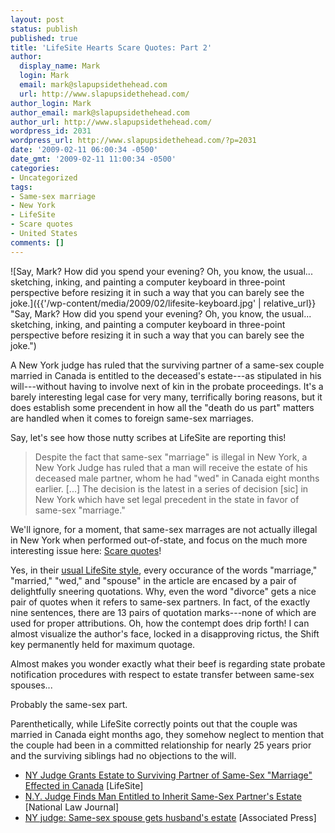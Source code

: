 ```yaml
---
layout: post
status: publish
published: true
title: 'LifeSite Hearts Scare Quotes: Part 2'
author:
  display_name: Mark
  login: Mark
  email: mark@slapupsidethehead.com
  url: http://www.slapupsidethehead.com/
author_login: Mark
author_email: mark@slapupsidethehead.com
author_url: http://www.slapupsidethehead.com/
wordpress_id: 2031
wordpress_url: http://www.slapupsidethehead.com/?p=2031
date: '2009-02-11 06:00:34 -0500'
date_gmt: '2009-02-11 11:00:34 -0500'
categories:
- Uncategorized
tags:
- Same-sex marriage
- New York
- LifeSite
- Scare quotes
- United States
comments: []
---
```

![Say, Mark? How did you spend your evening? Oh, you know, the usual... sketching, inking, and painting a computer keyboard in three-point perspective before resizing it in such a way that you can barely see the joke.]({{'/wp-content/media/2009/02/lifesite-keyboard.jpg' | relative_url}} "Say, Mark? How did you spend your evening? Oh, you know, the usual... sketching, inking, and painting a computer keyboard in three-point perspective before resizing it in such a way that you can barely see the joke.")

A New York judge has ruled that the surviving partner of a same-sex couple married in Canada is entitled to the deceased's estate---as stipulated in his will---without having to involve next of kin in the probate proceedings. It's a barely interesting legal case for very many, terrifically boring reasons, but it does establish some precendent in how all the "death do us part" matters are handled when it comes to foreign same-sex marriages.

Say, let's see how those nutty scribes at LifeSite are reporting this!

> Despite the fact that same-sex "marriage" is illegal in New York, a New York Judge has ruled that a man will receive the estate of his deceased male partner, whom he had "wed" in Canada eight months earlier. [...] The decision is the latest in a series of decision [sic] in New York which have set legal precedent in the state in favor of same-sex "marriage."

We'll ignore, for a moment, that same-sex marrages are not actually illegal in New York when performed out-of-state, and focus on the much more interesting issue here: [Scare quotes](http://en.wikipedia.org/wiki/Scare_quotes "They're scary, I guess")!

Yes, in their [usual LifeSite style](http://www.slapupsidethehead.com/2008/01/lifesite-hearts-scare-quotes/ "That alleged, so-called "), every occurance of the words "marriage," "married," "wed," and "spouse" in the article are encased by a pair of delightfully sneering quotations. Why, even the word "divorce" gets a nice pair of quotes when it refers to same-sex partners. In fact, of the exactly nine sentences, there are 13 pairs of quotation marks---none of which are used for proper attributions. Oh, how the contempt does drip forth! I can almost visualize the author's face, locked in a disapproving rictus, the Shift key permanently held for maximum quotage.

Almost makes you wonder exactly what their beef is regarding state probate notification procedures with respect to estate transfer between same-sex spouses...

Probably the same-sex part.

Parenthetically, while LifeSite correctly points out that the couple was married in Canada eight months ago, they somehow neglect to mention that the couple had been in a committed relationship for nearly 25 years prior and the surviving siblings had no objections to the will.

- [NY Judge Grants Estate to Surviving Partner of Same-Sex "Marriage" Effected in Canada](http://www.lifesitenews.com/ldn/2009/feb/09020503.html) [LifeSite]
- [N.Y. Judge Finds Man Entitled to Inherit Same-Sex Partner's Estate](http://www.law.com/jsp/nlj/PubArticleNLJ.jsp?id=1202427973725) [National Law Journal]
- [NY judge: Same-sex spouse gets husband's estate](http://www.google.com/hostednews/ap/article/ALeqM5jYRkZPnaQdU7m5ToVmwgt2Wts_oQD964EML82) [Associated Press]
